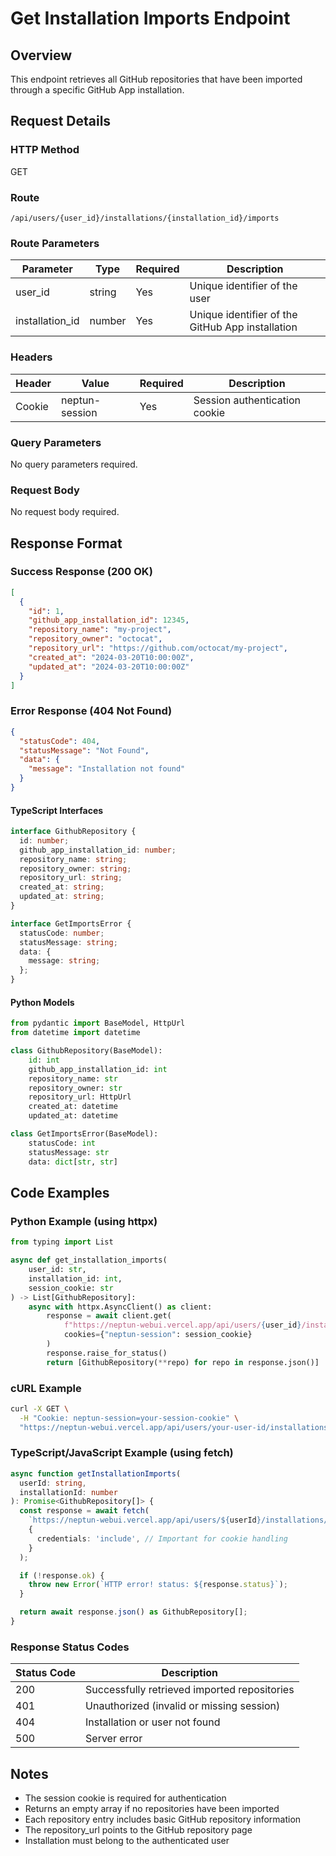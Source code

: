 # Get Installation Imports Endpoint

## Overview

This endpoint retrieves all GitHub repositories that have been imported through a specific GitHub App installation.

## Request Details

### HTTP Method

GET

### Route

`/api/users/{user_id}/installations/{installation_id}/imports`

### Route Parameters

| Parameter       | Type   | Required | Description                                    |
|----------------|--------|----------|------------------------------------------------|
| user_id        | string | Yes      | Unique identifier of the user                 |
| installation_id| number | Yes      | Unique identifier of the GitHub App installation|

### Headers

| Header         | Value          | Required | Description                    |
|----------------|----------------|----------|--------------------------------|
| Cookie         | neptun-session | Yes      | Session authentication cookie  |

### Query Parameters

No query parameters required.

### Request Body

No request body required.

## Response Format

### Success Response (200 OK)

```json
[
  {
    "id": 1,
    "github_app_installation_id": 12345,
    "repository_name": "my-project",
    "repository_owner": "octocat",
    "repository_url": "https://github.com/octocat/my-project",
    "created_at": "2024-03-20T10:00:00Z",
    "updated_at": "2024-03-20T10:00:00Z"
  }
]
```

### Error Response (404 Not Found)

```json
{
  "statusCode": 404,
  "statusMessage": "Not Found",
  "data": {
    "message": "Installation not found"
  }
}
```

#### TypeScript Interfaces

```typescript
interface GithubRepository {
  id: number;
  github_app_installation_id: number;
  repository_name: string;
  repository_owner: string;
  repository_url: string;
  created_at: string;
  updated_at: string;
}

interface GetImportsError {
  statusCode: number;
  statusMessage: string;
  data: {
    message: string;
  };
}
```

#### Python Models

```python
from pydantic import BaseModel, HttpUrl
from datetime import datetime

class GithubRepository(BaseModel):
    id: int
    github_app_installation_id: int
    repository_name: str
    repository_owner: str
    repository_url: HttpUrl
    created_at: datetime
    updated_at: datetime

class GetImportsError(BaseModel):
    statusCode: int
    statusMessage: str
    data: dict[str, str]
```

## Code Examples

### Python Example (using httpx)

```python
from typing import List

async def get_installation_imports(
    user_id: str,
    installation_id: int,
    session_cookie: str
) -> List[GithubRepository]:
    async with httpx.AsyncClient() as client:
        response = await client.get(
            f"https://neptun-webui.vercel.app/api/users/{user_id}/installations/{installation_id}/imports",
            cookies={"neptun-session": session_cookie}
        )
        response.raise_for_status()
        return [GithubRepository(**repo) for repo in response.json()]
```

### cURL Example

```bash
curl -X GET \
  -H "Cookie: neptun-session=your-session-cookie" \
  "https://neptun-webui.vercel.app/api/users/your-user-id/installations/12345/imports"
```

### TypeScript/JavaScript Example (using fetch)

```typescript
async function getInstallationImports(
  userId: string,
  installationId: number
): Promise<GithubRepository[]> {
  const response = await fetch(
    `https://neptun-webui.vercel.app/api/users/${userId}/installations/${installationId}/imports`,
    {
      credentials: 'include', // Important for cookie handling
    }
  );

  if (!response.ok) {
    throw new Error(`HTTP error! status: ${response.status}`);
  }

  return await response.json() as GithubRepository[];
}
```

### Response Status Codes

| Status Code | Description                                        |
|-------------|----------------------------------------------------|
| 200         | Successfully retrieved imported repositories       |
| 401         | Unauthorized (invalid or missing session)          |
| 404         | Installation or user not found                    |
| 500         | Server error                                      |

## Notes

- The session cookie is required for authentication
- Returns an empty array if no repositories have been imported
- Each repository entry includes basic GitHub repository information
- The repository_url points to the GitHub repository page
- Installation must belong to the authenticated user
